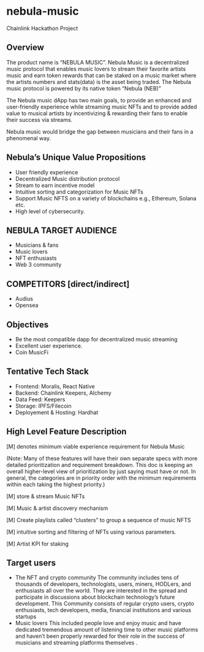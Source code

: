 # nebula-music

Chainlink Hackathon Project
 
## Overview
The product name is “NEBULA MUSIC”. Nebula Music is a decentralized music protocol that enables music lovers to stream their favorite artists music and earn token rewards  that can be staked on a music market where the artists numbers and stats(data) is the asset being traded. The Nebula music protocol is powered by its native token “Nebula (NEB)”
 
 
The Nebula music dApp has two main goals, to provide an enhanced and user-friendly experience while streaming music NFTs and to provide added value to musical artists by incentivizing & rewarding their fans to enable their success via streams.
 
Nebula music would bridge the gap between musicians and their fans in a phenomenal way.
 
## Nebula’s Unique Value Propositions
 
- User friendly experience
- Decentralized Music distribution protocol
- Stream to earn incentive model
- Intuitive sorting and categorization for Music  NFTs 
- Support Music NFTS on a variety of blockchains e.g., Ethereum, Solana etc.
- High level of cybersecurity.
 
 
 
## NEBULA TARGET AUDIENCE
 
- Musicians & fans 
- Music lovers
- NFT enthusiasts
- Web 3 community
 
## COMPETITORS [direct/indirect]
 
- Audius 
- Opensea

 
## Objectives
- Be the most compatible dapp for decentralized music streaming 
- Excellent user experience.
- Coin MusicFi

 
## Tentative Tech Stack

- Frontend: Moralis, React Native
- Backend: Chainlink Keepers, Alchemy 
- Data Feed: Keepers
- Storage: IPFS/Filecoin
- Deployement & Hosting: Hardhat


## High Level Feature Description 

[M] denotes minimum viable experience requirement for Nebula Music

(Note: Many of these features will have their own separate specs with more detailed prioritization and requirement breakdown.  This doc is keeping an overall higher-level view of prioritization by just saying must have or not.  In general, the categories are in priority order with the minimum requirements within each taking the highest priority.)
 
 
[M] store & stream Music NFTs 

[M] Music & artist  discovery mechanism 

[M] Create playlists called “clusters” to group a sequence of music NFTS

[M] intuitive sorting and filtering of NFTs using various parameters.

[M] Artist KPI for staking 


 
## Target users

- The NFT and crypto community 
The community includes tens of thousands of developers, technologists, users, miners, HODLers, and enthusiasts all over the world. They are interested in the spread and participate in discussions about blockchain technology’s future development. This Community consists of regular crypto users, crypto enthusiasts, tech developers, media, financial institutions and various startups 
- Music lovers
This included people love and enjoy music and have dedicated tremendous amount of listening time to other music platforms and haven’t been properly rewarded for their role in the success of musicians and streaming platforms themselves .




